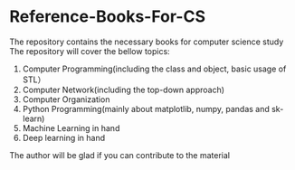# Reference-Books-For-CS
The repository contains the necessary books for computer science study 
The repository will cover the bellow topics:
1. Computer Programming(including the class and object, basic usage of STL） 
2. Computer Network(including the top-down approach)
3. Computer Organization
4. Python Programming(mainly about matplotlib, numpy, pandas and sk-learn)
5. Machine Learning in hand 
6. Deep learning in hand 

The author will be glad if you can contribute to the material 
